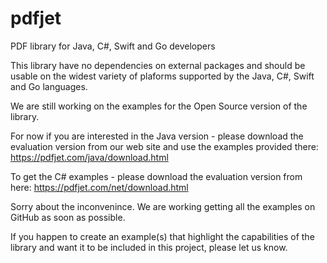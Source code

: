 # pdfjet
PDF library for Java, C#, Swift and Go developers

This library have no dependencies on external packages and should be usable on the widest variety of plaforms supported by the Java, C#, Swift and Go languages.

We are still working on the examples for the Open Source version of the library.

For now if you are interested in the Java version - please download the evaluation version from our web site and use the examples provided there:
https://pdfjet.com/java/download.html

To get the C# examples - please download the evaluation version from here:
https://pdfjet.com/net/download.html

Sorry about the inconvenince. We are working getting all the examples on GitHub as soon as possible.

If you happen to create an example(s) that highlight the capabilities of the library and want it to be included in this project, please let us know.

